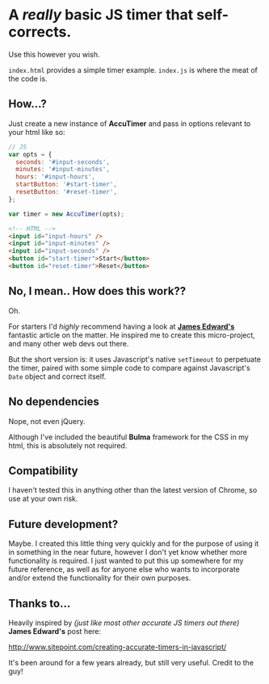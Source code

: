 # A _really_ basic JS timer that self-corrects.

Use this however you wish.

`index.html` provides a simple timer example.
`index.js` is where the meat of the code is.

## How...?

Just create a new instance of **AccuTimer** and pass in options relevant to your html like so:

```javascript
// JS
var opts = {
  seconds: '#input-seconds',
  minutes: '#input-minutes',
  hours: '#input-hours',
  startButton: '#start-timer',
  resetButton: '#reset-timer',
};

var timer = new AccuTimer(opts);
```
```html
<!-- HTML -->
<input id="input-hours" />
<input id="input-minutes" />
<input id="input-seconds" />
<button id="start-timer">Start</button>
<button id="reset-timer">Reset</button>
```

## No, I mean.. How does this work??

Oh.

For starters I'd _highly_ recommend having a look at [**James Edward's**](http://www.sitepoint.com/creating-accurate-timers-in-javascript/) fantastic article on the matter. He inspired me to create this micro-project, and many other web devs out there.

But the short version is: it uses Javascript's native ``setTimeout`` to perpetuate the timer, paired with some simple code to compare against Javascript's ``Date`` object and correct itself.

## No dependencies

Nope, not even jQuery.

Although I've included the beautiful **Bulma** framework for the CSS in my html, this is absolutely not required.

## Compatibility

I haven't tested this in anything other than the latest version of Chrome, so use at your own risk.

## Future development?

Maybe. I created this little thing very quickly and for the purpose of using it in something in the near future, however I don't yet know whether more functionality is required. I just wanted to put this up somewhere for my future reference, as well as for anyone else who wants to incorporate and/or extend the functionality for their own purposes.

## Thanks to...

Heavily inspired by _(just like most other accurate JS timers out there)_ **James Edward's** post here:

http://www.sitepoint.com/creating-accurate-timers-in-javascript/

It's been around for a few years already, but still very useful. Credit to the guy!
